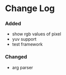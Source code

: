 Change Log
==========

### Added
 - show rgb values of pixel
 - yuv support
 - test framework

### Changed
 - arg parser
